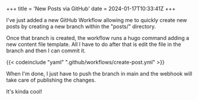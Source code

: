 +++
title = 'New Posts via GitHub'
date = 2024-01-17T10:33:41Z
+++

I've just added a new GitHub Workflow allowing me to quickly create
new posts by creating a new branch within the "posts/" directory.

Once that branch is created, the workflow runs a hugo command adding a new content file template.
All I have to do after that is edit the file in the branch and then I can commit it.

{{< codeinclude "yaml" ".github/workflows/create-post.yml" >}}

When I'm done, I just have to push the branch in main and the webhook will take care of publishing the changes.

It's kinda cool!
